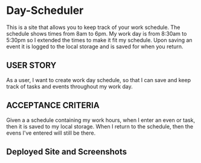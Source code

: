 # Day-Scheduler

This is a site that allows you to keep track of your work schedule. The schedule shows times from 8am to 6pm. My work day is from 8:30am to 5:30pm so I extended the times to make it fit my schedule. Upon saving an event it is logged to the local storage and is saved for when you return.

## USER STORY

As a user,
I want to create work day schedule,
so that I can save and keep track of tasks and events throughout my work day.

## ACCEPTANCE CRITERIA

Given a a schedule containing my work hours,
when I enter an even or task,
then it is saved to my local storage.
When I return to the schedule,
then the evens I've entered will still be there.

## Deployed Site and Screenshots
